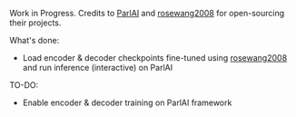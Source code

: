 Work in Progress. Credits to [ParlAI](http://parl.ai) and [rosewang2008](https://github.com/rosewang2008/language_modeling_via_stochastic_processes/) for open-sourcing their projects.

What's done:
- Load encoder & decoder checkpoints fine-tuned using [rosewang2008](https://github.com/rosewang2008/language_modeling_via_stochastic_processes/) and run inference (interactive) on ParlAI

TO-DO:
- Enable encoder & decoder training on ParlAI framework